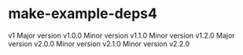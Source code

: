# make-example-deps4
v1
Major version v1.0.0
Minor version v1.1.0
Minor version v1.2.0
Major version v2.0.0
Minor version v2.1.0
Minor version v2.2.0
